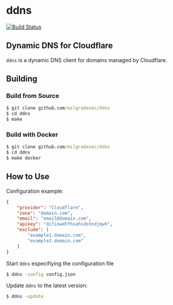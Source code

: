 # ddns

[![Build Status](https://img.shields.io/travis/milgradesec/ddns/master.svg?label=build)](https://travis-ci.org/milgradesec/ddns)

## Dynamic DNS for Cloudflare

`ddns` is a dynamic DNS client for domains managed by Cloudflare.

## Building

### Build from Source

~~~ cmd
$ git clone github.com/milgradesec/ddns
$ cd ddns
$ make
~~~

### Build with Docker

~~~ cmd
$ git clone github.com/milgradesec/ddns
$ cd ddns
$ make docker
~~~

## How to Use

Configuration example:

~~~ json
{
    "provider": "Cloudflare",
    "zone": "domain.com",
    "email": "email@domain.com",
    "apikey": "difiowehfhsahsdshndjqwh",
    "exclude": [
        "example1.domain.com",
        "example2.domain.com"
    ]
}
~~~

Start `ddns` especifiying the configuration file

~~~ cmd
$ ddns -config config.json
~~~

Update `ddns` to the latest version:

~~~ cmd
$ ddns -update
~~~
